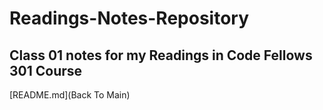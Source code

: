 # Readings-Notes-Repository

## Class 01 notes for my Readings in Code Fellows 301 Course

[README.md](Back To Main)


### 